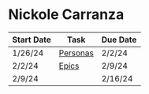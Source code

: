 # Nickole Carranza

| Start Date | Task | Due Date | 
|----------|----------|----------|
|  1/26/24  | [Personas](https://www.figma.com/file/HQ2JhJAnkDmXOmR59CxSVZ/User-Persona-Template-(Community)?type=design&node-id=705%3A309&mode=design&t=LS8FjHBHNxAbSOJ5-1)   | 2/2/24   |
| 2/2/24  |[Epics](https://docs.google.com/document/d/1WmWCdHSys4LA_qUxRb7vn0nfP0BLURISCAIUoIgvQyU/edit?usp=sharing)    |  2/9/24  |
| 2/9/24  |    |  2/16/24 |
